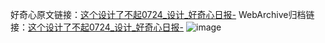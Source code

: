 好奇心原文链接：[这个设计了不起0724_设计_好奇心日报-](https://www.qdaily.com/articles/12560.html)
WebArchive归档链接：[这个设计了不起0724_设计_好奇心日报-](http://web.archive.org/web/20190623172821/https://www.qdaily.com/articles/12560.html)
![image](http://ww3.sinaimg.cn/large/007d5XDply1g3wju5m659j30u01hkq7y)